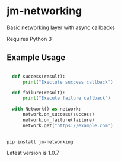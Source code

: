 # jm-networking
Basic networking layer with async callbacks

Requires Python 3

## Example Usage

```python

  def success(result):
      print("Exectute success callback")

  def failure(result):
      print("Execute failure callback")

  with Network() as network:
      network.on_success(success)
      network.on_failure(failure)
      network.get("https://example.com")
      
```
`pip install jm-networking`

Latest version is 1.0.7
